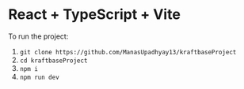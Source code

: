 # React + TypeScript + Vite

To run the project:

1. `git clone https://github.com/ManasUpadhyay13/kraftbaseProject`
2. `cd kraftbaseProject` 
3. `npm i` 
4. `npm run dev` 